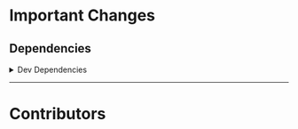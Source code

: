 # Important Changes

## Dependencies

<details>
<summary>Dev Dependencies</summary>

- Changed **[@tagproject/base-shared-config](https://www.npmjs.com/package/@tagproject/base-shared-config)** from `^2.0.1` to `^2.1.0`
- Changed **[@tagproject/vscode-shared-config](https://www.npmjs.com/package/@tagproject/vscode-shared-config)** from `^1.2.0` to `^1.2.1`

</details>

---

# Contributors



